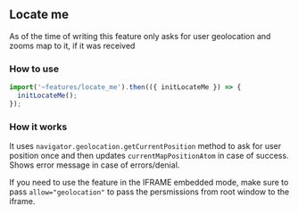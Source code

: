 ## Locate me

As of the time of writing this feature only asks for user geolocation and zooms map to it, if it was received

### How to use

```ts
import('~features/locate_me').then(({ initLocateMe }) => {
  initLocateMe();
});
```

### How it works

It uses `navigator.geolocation.getCurrentPosition` method to ask for user position once and then updates `currentMapPositionAtom` in case of success. Shows error message in case of errors/denial.

If you need to use the feature in the IFRAME embedded mode, make sure to pass `allow="geolocation"` to pass the persmissions from root window to the iframe.
